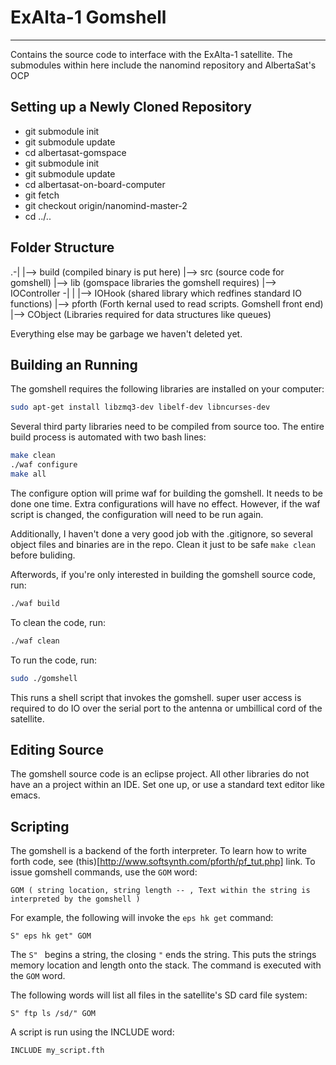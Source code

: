 # ExAlta-1 Gomshell
---

Contains the source code to interface with the ExAlta-1 satellite. The submodules within here include the nanomind repository and AlbertaSat's OCP 

## Setting up a Newly Cloned Repository

* git submodule init
* git submodule update
* cd albertasat-gomspace
* git submodule init
* git submodule update
* cd albertasat-on-board-computer
* git fetch
* git checkout origin/nanomind-master-2
* cd ../..

## Folder Structure

.-|
  |--> build (compiled binary is put here)
  |--> src (source code for gomshell)
  |--> lib (gomspace libraries the gomshell requires)
  |--> IOController -|
  |                  |--> IOHook (shared library which redfines standard IO functions)
  |--> pforth (Forth kernal used to read scripts. Gomshell front end)
  |--> CObject (Libraries required for data structures like queues)

Everything else may be garbage we haven't deleted yet.

## Building an Running

The gomshell requires the following libraries are installed on your computer:

```bash
sudo apt-get install libzmq3-dev libelf-dev libncurses-dev
```

Several third party libraries need to be compiled from source too. The entire build process is automated
with two bash lines:

```bash
make clean
./waf configure
make all
```

The configure option will prime waf for building the gomshell. It needs to be done one time. Extra configurations will have no effect. However, if the waf script is changed, the configuration will need to be run again.

Additionally, I haven't done a very good job with the .gitignore, so several object files and binaries are in the repo. Clean it just to be safe ```make clean``` before buliding.

Afterwords, if you're only interested in building the gomshell source code, run:

```bash
./waf build
```

To clean the code, run:

```bash
./waf clean
```

To run the code, run:

```bash
sudo ./gomshell
```

This runs a shell script that invokes the gomshell. super user access is required to do IO over the serial port to the antenna or umbillical cord of the satellite.

## Editing Source

The gomshell source code is an eclipse project. All other libraries do not have an a project within an IDE. Set one up, or use a standard text editor like emacs.

## Scripting

The gomshell is a backend of the forth interpreter. To learn how to write forth code, see (this)[http://www.softsynth.com/pforth/pf_tut.php] link. To issue gomshell commands, use the ```GOM``` word:

```forth
GOM ( string location, string length -- , Text within the string is interpreted by the gomshell )
```

For example, the following will invoke the ```eps hk get``` command:

```forth
S" eps hk get" GOM
```

The ```S" ``` begins a string, the closing ```"``` ends the string. This puts the strings memory location and length onto the stack. The command is executed with the ```GOM``` word.

The following words will list all files in the satellite's SD card file system:

```forth
S" ftp ls /sd/" GOM
```

A script is run using the INCLUDE word:

```forth
INCLUDE my_script.fth
```
